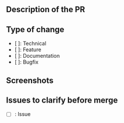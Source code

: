 ## Description of the PR

<!-- Description -->

## Type of change

* [ ]: Technical
* [ ]: Feature
* [ ]: Documentation
* [ ]: Bugfix

## Screenshots

<!-- Screenshots -->

## Issues to clarify before merge

- [ ] : Issue